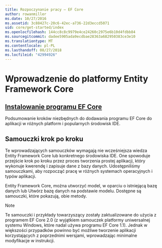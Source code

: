 ```yaml
---
title: Rozpoczynanie pracy — EF Core
author: rowanmiller
ms.date: 10/27/2016
ms.assetid: 3c88427c-20c6-42ec-a736-22d3eccd5071
uid: core/get-started/index
ms.openlocfilehash: 144cc8c8c9979e4ce24260c2975e6b10d4fdbb84
ms.sourcegitcommit: dadee5905ada9ecdbae28363a682950383ce3e10
ms.translationtype: MT
ms.contentlocale: pl-PL
ms.lasthandoff: 08/27/2018
ms.locfileid: "42994926"
---
```

# <a name="getting-started-with-entity-framework-core"></a>Wprowadzenie do platformy Entity Framework Core

## <a name="installing-ef-coreinstallindexmd"></a>[Instalowanie programu EF Core](install/index.md)

Podsumowanie kroków niezbędnych do dodawania programu EF Core do aplikacji w różnych platform i popularnych środowisk IDE.

## <a name="step-by-step-tutorials"></a>Samouczki krok po kroku

Te wprowadzających samouczków wymagają nie wcześniejsza wiedza Entity Framework Core lub konkretnego środowiska IDE. One spowoduje przejście krok po kroku przez proces tworzenia prostej aplikacji, który wykonuje kwerendę i zapisuje dane z bazy danych. Udostępniliśmy samouczkami, aby rozpocząć pracę w różnych systemach operacyjnych i typów aplikacji.

Entity Framework Core, można utworzyć model, w oparciu o istniejącą bazę danych lub Utwórz bazę danych na podstawie modelu. Dostępne są samouczki, które pokazują, obie metody.

> [!NOTE]  
> Te samouczki i przykłady towarzyszący zostały zaktualizowane do użycia z programem EF Core 2.0 (z wyjątkiem samouczek platformy uniwersalnej systemu Windows, które nadal używa programu EF Core 1.1). Jednak w większości przypadków powinno być możliwe tworzenie aplikacji korzystających z poprzednimi wersjami, wprowadzając minimalne modyfikacje w instrukcji. 
